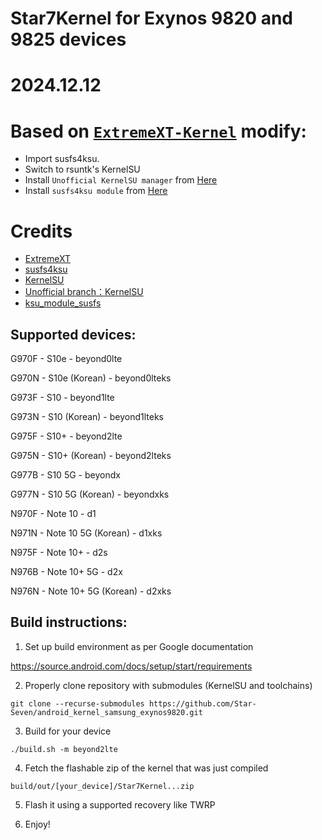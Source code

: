 # Star7Kernel for Exynos 9820 and 9825 devices

# 2024.12.12
# Based on [`ExtremeXT-Kernel`](https://github.com/ExtremeXT/android_kernel_samsung_exynos9820) modify:

- Import susfs4ksu.
- Switch to rsuntk's KernelSU
- Install `Unofficial KernelSU manager` from [Here](https://github.com/rsuntk/KernelSU/releases/latest)
- Install `susfs4ksu module` from [Here](https://github.com/sidex15/susfs4ksu-module/releases/latest)


# Credits
- [ExtremeXT](https://github.com/ExtremeXT/android_kernel_samsung_exynos9820) 
- [susfs4ksu](https://gitlab.com/simonpunk/susfs4ksu)
- [KernelSU](https://github.com/tiann/KernelSU)
- [Unofficial branch：KernelSU](https://github.com/rsuntk/KernelSU)
- [ksu_module_susfs](https://github.com/sidex15/ksu_module_susfs)


## Supported devices:

G970F - S10e - beyond0lte

G970N - S10e (Korean) - beyond0lteks

G973F - S10 - beyond1lte

G973N - S10 (Korean) - beyond1lteks

G975F - S10+ - beyond2lte

G975N - S10+ (Korean) - beyond2lteks

G977B - S10 5G - beyondx

G977N - S10 5G (Korean) - beyondxks

N970F - Note 10 - d1

N971N - Note 10 5G (Korean) - d1xks

N975F - Note 10+ - d2s

N976B - Note 10+ 5G - d2x

N976N - Note 10+ 5G (Korean) - d2xks

## Build instructions:

1. Set up build environment as per Google documentation

https://source.android.com/docs/setup/start/requirements

2. Properly clone repository with submodules (KernelSU and toolchains)

```git clone --recurse-submodules https://github.com/Star-Seven/android_kernel_samsung_exynos9820.git```

3. Build for your device

```./build.sh -m beyond2lte```

4. Fetch the flashable zip of the kernel that was just compiled

```build/out/[your_device]/Star7Kernel...zip```

5. Flash it using a supported recovery like TWRP

6. Enjoy!
